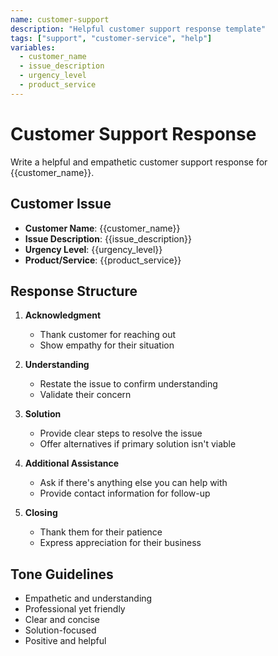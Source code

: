 ```yaml
---
name: customer-support
description: "Helpful customer support response template"
tags: ["support", "customer-service", "help"]
variables:
  - customer_name
  - issue_description
  - urgency_level
  - product_service
---
```

# Customer Support Response

Write a helpful and empathetic customer support response for {{customer_name}}.

## Customer Issue
- **Customer Name**: {{customer_name}}
- **Issue Description**: {{issue_description}}
- **Urgency Level**: {{urgency_level}}
- **Product/Service**: {{product_service}}

## Response Structure
1. **Acknowledgment**
   - Thank customer for reaching out
   - Show empathy for their situation

2. **Understanding**
   - Restate the issue to confirm understanding
   - Validate their concern

3. **Solution**
   - Provide clear steps to resolve the issue
   - Offer alternatives if primary solution isn't viable

4. **Additional Assistance**
   - Ask if there's anything else you can help with
   - Provide contact information for follow-up

5. **Closing**
   - Thank them for their patience
   - Express appreciation for their business

## Tone Guidelines
- Empathetic and understanding
- Professional yet friendly
- Clear and concise
- Solution-focused
- Positive and helpful